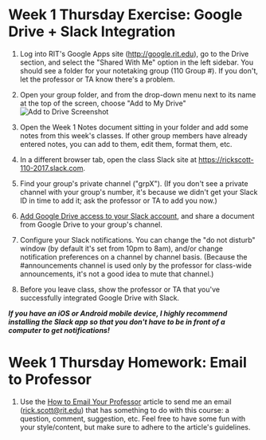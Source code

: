 # Week 1 Thursday Exercise: Google Drive + Slack Integration

1. Log into RIT's Google Apps site (http://google.rit.edu), go to the Drive section, and select the "Shared With Me" option in the left sidebar. You should see a folder for your notetaking group (110 Group #). If you don't, let the professor or TA know there's a problem. 

2. Open your group folder, and from the drop-down menu next to its name at the top of the screen, choose "Add to My Drive" <br>![Add to Drive Screenshot](add2drive.png)

3. Open the Week 1 Notes document sitting in your folder and add some notes from this week's classes. If other group members have already entered notes, you can add to them, edit them, format them, etc. 

4. In a different browser tab, open the class Slack site at https://rickscott-110-2017.slack.com. 

5. Find your group's private channel ("grpX"). (If you don't see a private channel with your group's number, it's because we didn't get your Slack ID in time to add it; ask the professor or TA to add you now.)

6. [Add Google Drive access to your Slack account](https://get.slack.help/hc/en-us/articles/205875058-Google-Drive-for-Slack), and share a document from Google Drive to your group's channel.  

7. Configure your Slack notifications. You can change the "do not disturb" window (by default it's set from 10pm to 8am), and/or change notification preferences on a channel by channel basis. (Because the #announcements channel is used only by the professor for class-wide announcements, it's not a good idea to mute that channel.) 

8. Before you leave class, show the professor or TA that you've successfully integrated Google Drive with Slack. 

***If you have an iOS or Android mobile device, I highly recommend installing the Slack app so that you don't have to be in front of a computer to get notifications!***

# Week 1 Thursday Homework: Email to Professor

1. Use the [How to Email Your Professor](https://medium.com/@lportwoodstacer/how-to-email-your-professor-without-being-annoying-af-cf64ae0e4087) article to send me an email (rick.scott@rit.edu) that has something to do with this course: a question, comment, suggestion, etc. Feel free to have some fun with your style/content, but make sure to adhere to the article's guidelines.
